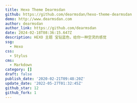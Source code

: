 ```yaml
---
title: Hexo Theme Dearmsdan
github: https://github.com/dearmsdan/hexo-theme-dearmsdan
demo: http://www.dearmsdan.com
author: dearmsdan
author_link: https://github.com/dearmsdan
date: 2024-02-18T08:36:15.647Z
description: HEXO 主题 宝钻蓝色，给你一种空灵的感觉
ssg:
  - Hexo
css:
  - Stylus
cms:
  - Markdown
category: []
draft: false
publish_date: '2020-02-21T09:48:20Z'
update_date: '2022-05-27T01:32:45Z'
github_star: 12
github_fork: 1
---
```

